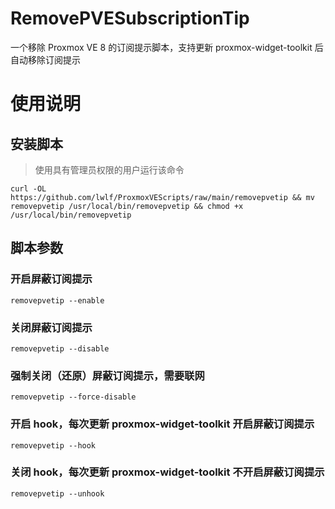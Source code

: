 # RemovePVESubscriptionTip
一个移除 Proxmox VE 8 的订阅提示脚本，支持更新 proxmox-widget-toolkit 后自动移除订阅提示

# 使用说明

## 安装脚本

> 使用具有管理员权限的用户运行该命令

```shell
curl -OL https://github.com/lwlf/ProxmoxVEScripts/raw/main/removepvetip && mv removepvetip /usr/local/bin/removepvetip && chmod +x /usr/local/bin/removepvetip
```

## 脚本参数

### 开启屏蔽订阅提示

```shell
removepvetip --enable
```

### 关闭屏蔽订阅提示

```shell
removepvetip --disable
```

### 强制关闭（还原）屏蔽订阅提示，需要联网

```shell
removepvetip --force-disable
```

### 开启 hook，每次更新 proxmox-widget-toolkit 开启屏蔽订阅提示

```shell
removepvetip --hook
```

### 关闭 hook，每次更新 proxmox-widget-toolkit 不开启屏蔽订阅提示

```shell
removepvetip --unhook
```

